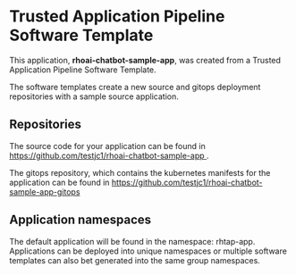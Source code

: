 # Trusted Application Pipeline Software Template

This application, **rhoai-chatbot-sample-app**, was created from a Trusted Application Pipeline Software Template.

The software templates create a new source and gitops deployment repositories with a sample source application. 

## Repositories

The source code for your application can be found in [https://github.com/testjc1/rhoai-chatbot-sample-app ](https://github.com/testjc1/rhoai-chatbot-sample-app ).
 
The gitops repository, which contains the kubernetes manifests for the application can be found in 
[https://github.com/testjc1/rhoai-chatbot-sample-app-gitops ](https://github.com/testjc1/rhoai-chatbot-sample-app-gitops ) 

## Application namespaces 

The default application will be found in the namespace: rhtap-app. Applications can be deployed into unique namespaces or multiple software templates can also bet generated into the same group namespaces.  